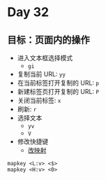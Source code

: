# Day 32

## 目标：页面内的操作

- 进入文本框选择模式
  - `gi`
- 复制当前 URL: `yy`
- 在当前标签打开复制的 URL: `p`
- 新建标签页打开复制的 URL: `P`
- 关闭当前标签: `x`
- 刷新: `r`
- 选择文本
  - `yv`
  - `V`
- 修改快捷键
  - [改映射](https://github.com/gdh1995/vimium-c/wiki/Use-in-another-keyboard-layout)

```
mapkey <L:v> <$>
mapkey <H:v> <0>
```
